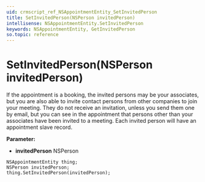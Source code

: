 ```yaml
---
uid: crmscript_ref_NSAppointmentEntity_SetInvitedPerson
title: SetInvitedPerson(NSPerson invitedPerson)
intellisense: NSAppointmentEntity.SetInvitedPerson
keywords: NSAppointmentEntity, GetInvitedPerson
so.topic: reference
---
```


# SetInvitedPerson(NSPerson invitedPerson)

If the appointment is a booking, the invited persons may be your associates, but you are also able to invite contact persons from other companies to join your meeting. They do not receive an invitation, unless you send them one by email, but you can see in the appointment that persons other than your associates have been invited to a meeting. Each invited person will have an appointment slave record.

**Parameter:** 
* **invitedPerson** NSPerson

```crmscript
NSAppointmentEntity thing;
NSPerson invitedPerson;
thing.SetInvitedPerson(invitedPerson);
```


